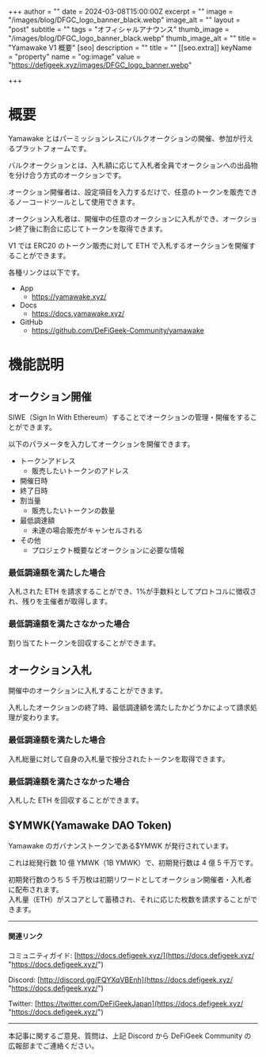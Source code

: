 +++
author = ""
date = 2024-03-08T15:00:00Z
excerpt = ""
image = "/images/blog/DFGC_logo_banner_black.webp"
image_alt = ""
layout = "post"
subtitle = ""
tags = "オフィシャルアナウンス"
thumb_image = "/images/blog/DFGC_logo_banner_black.webp"
thumb_image_alt = ""
title = "Yamawake V1 概要"
[seo]
description = ""
title = ""
[[seo.extra]]
keyName = "property"
name = "og:image"
value = "https://defigeek.xyz/images/DFGC_logo_banner.webp"

+++

# 概要

Yamawake とはパーミッションレスにバルクオークションの開催、参加が行えるプラットフォームです。

バルクオークションとは、入札額に応じて入札者全員でオークションへの出品物を分け合う方式のオークションです。

オークション開催者は、設定項目を入力するだけで、任意のトークンを販売できるノーコードツールとして使用できます。

オークション入札者は、開催中の任意のオークションに入札ができ、オークション終了後に割合に応じてトークンを取得できます。

V1 では ERC20 のトークン販売に対して ETH で入札するオークションを開催することができます。

各種リンクは以下です。

- App
  - https://yamawake.xyz/
- Docs
  - https://docs.yamawake.xyz/
- GitHub
  - https://github.com/DeFiGeek-Community/yamawake

# 機能説明

## オークション開催

SIWE（Sign In With Ethereum）することでオークションの管理・開催をすることができます。

以下のパラメータを入力してオークションを開催できます。

- トークンアドレス
  - 販売したいトークンのアドレス
- 開催日時
- 終了日時
- 割当量
  - 販売したいトークンの数量
- 最低調達額
  - 未達の場合販売がキャンセルされる
- その他
  - プロジェクト概要などオークションに必要な情報

### 最低調達額を満たした場合

入札された ETH を請求することができ、1%が手数料としてプロトコルに徴収され、残りを主催者が取得します。

### 最低調達額を満たさなかった場合

割り当てたトークンを回収することができます。

## オークション入札

開催中のオークションに入札することができます。

入札したオークションの終了時、最低調達額を満たしたかどうかによって請求処理が変わります。

### 最低調達額を満たした場合

入札総量に対して自身の入札量で按分されたトークンを取得できます。

### 最低調達額を満たさなかった場合

入札した ETH を回収することができます。

## $YMWK(Yamawake DAO Token)

Yamawake のガバナンストークンである$YMWK が発行されています。

これは総発行数 10 億 YMWK（1B YMWK）で、初期発行数は 4 億 5 千万です。

初期発行数のうち 5 千万枚は初期リワードとしてオークション開催者・入札者に配布されます。\
入札量（ETH）がスコアとして蓄積され、それに応じた枚数を請求することができます。

---

#### 関連リンク

コミュニティガイド: [https://docs.defigeek.xyz/](https://docs.defigeek.xyz/ "https://docs.defigeek.xyz/")

Discord: [http://discord.gg/FQYXqVBEnh](https://docs.defigeek.xyz/ "https://docs.defigeek.xyz/")

Twitter: [https://twitter.com/DeFiGeekJapan](https://docs.defigeek.xyz/ "https://docs.defigeek.xyz/")

---

本記事に関するご意見、質問は、上記 Discord から DeFiGeek Community の広報部までご連絡ください。
